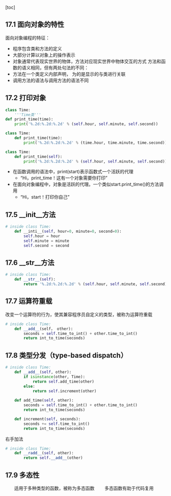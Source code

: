 [toc]
## 17.1 面向对象的特性
面向对象编程的特征：
+ 程序包含类和方法的定义
+ 大部分计算以对象上的操作表示
+ 对象通常代表现实世界的物体，方法对应现实世界中物体交互的方式
方法和函数的语义相同，但有两处句法的不同：
+ 方法在一个类定义内部声明， 为的是显示的与类进行关联
+ 调用方法的语法与调用方法的语法不同
## 17.2 打印对象
```python
class Time:
    '''Time类'''
def print_time(time):
    print('%.2d:%.2d:%.2d' % (self.hour, self.minute, self.second))
```
```python
class Time:
    def print_time(time):
        print('%.2d:%.2d:%.2d' % (time.hour, time.minute, time.second))
```
```python
class Time:
    def print_time(self):
        print('%.2d:%.2d:%.2d' % (self.hour, self.minute, self.second))
```
+ 在函数调用的语法中，print(start)表示函数式一个活跃的代理
    + “Hi，print_time！这有一个对象需要你打印”
+ 在面向对象编程中，对象是活跃的代理。一个类似start.print_time()的方法调用
    + “Hi，start！打印你自己”
## 17.5 __init__方法
```python
# inside class Time:
    def __inti__(self, hour=0, minute=0, second=0):
        self.hour = hour
        self.minute = minute
        self.second = second
```
## 17.6 __str__方法
```python
# inside class Time:
    def __str__(self):
        return '%.2d:%.2d:%.2d' % (self.hour, self.minute, self.second)
```
## 17.7 运算符重载
改变一个运算符的行为，使其兼容程序员自定义的类型，被称为运算符重载
```python
# inside class Time:
    def __add__(self， other):
        seconds = self.time_to_int() + other.time_to_int()
        return int_to_time(seconds)
```
## 17.8 类型分发（type-based dispatch）
```python
# inside class Time:
    def __add__(self, other):
        if isinstance(other, Time):
            return self.add_time(other)
        else:
            return self.increment(other)
    
    def add_time(self, other):
        seconds = self.time_to_int() + other.time_to_int()
        return int_to_time(seconds)

    def increment(self, seconds):
        seconds += self.time_to_int()
        return int_to_time(seconds)
```
右手加法
```python
# inside class Time:
    def __radd__(self, other):
        return self.__add__(other)
```
## 17.9 多态性
&emsp;&emsp;适用于多种类型的函数，被称为多态函数
&emsp;&emsp;多态函数有助于代码复用